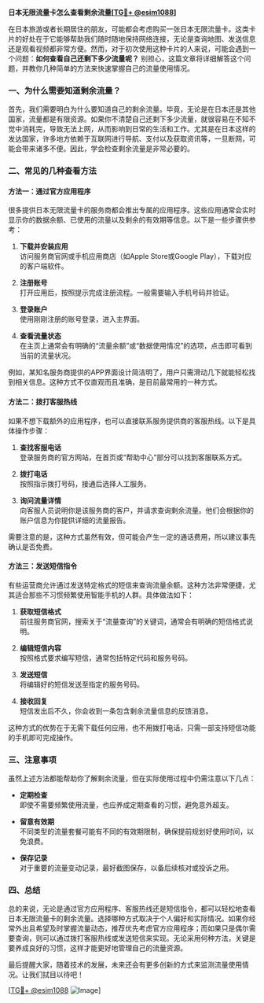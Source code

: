**日本无限流量卡怎么查看剩余流量[[TG💪+ @esim1088](https://t.me/s/esim1088)]**

在日本旅游或者长期居住的朋友，可能都会考虑购买一张日本无限流量卡。这类卡片的好处在于它能够帮助我们随时随地保持网络连接，无论是查询地图、发送信息还是观看视频都非常方便。然而，对于初次使用这种卡片的人来说，可能会遇到一个问题：**如何查看自己还剩下多少流量呢？** 别担心，这篇文章将详细解答这个问题，并教你几种简单的方法来快速掌握自己的流量使用情况。

### 一、为什么需要知道剩余流量？

首先，我们需要明白为什么要知道自己的剩余流量。毕竟，无论是在日本还是其他国家，流量都是有限资源。如果你不清楚自己还剩下多少流量，就很容易在不知不觉中消耗完，导致无法上网，从而影响到日常的生活和工作。尤其是在日本这样的发达国家，许多地方依赖于互联网进行导航、支付以及获取资讯等，一旦断网，可能会带来诸多不便。因此，学会检查剩余流量是非常必要的。

### 二、常见的几种查看方法

#### 方法一：通过官方应用程序

很多提供日本无限流量卡的服务商都会推出专属的应用程序。这些应用通常会实时显示你的数据余额、已使用的流量以及剩余的有效期等信息。以下是一些步骤供参考：

1. **下载并安装应用**  
   访问服务商官网或手机应用商店（如Apple Store或Google Play），下载对应的客户端软件。
   
2. **注册账号**  
   打开应用后，按照提示完成注册流程。一般需要输入手机号码并验证。

3. **登录账户**  
   使用刚刚注册的账号登录，进入主界面。

4. **查看流量状态**  
   在主页上通常会有明确的“流量余额”或“数据使用情况”的选项，点击即可看到当前的流量状况。

例如，某知名服务商提供的APP界面设计简洁明了，用户只需滑动几下就能轻松找到相关信息。这种方式不仅直观而且准确，是目前最常用的一种方式。

#### 方法二：拨打客服热线

如果不想下载额外的应用程序，也可以直接联系服务提供商的客服热线。以下是具体操作步骤：

1. **查找客服电话**  
   登录服务商的官方网站，在首页或“帮助中心”部分可以找到客服联系方式。

2. **拨打电话**  
   按照指示拨打号码，接通后选择人工服务。

3. **询问流量详情**  
   向客服人员说明你是该服务商的客户，并请求查询剩余流量。他们会根据你的账户信息为你提供详细的流量报告。

需要注意的是，这种方式虽然有效，但可能会产生一定的通话费用，所以建议事先确认是否免费。

#### 方法三：发送短信指令

有些运营商允许通过发送特定格式的短信来查询流量余额。这种方法非常便捷，尤其适合那些不习惯频繁使用智能手机的人群。具体做法如下：

1. **获取短信格式**  
   前往服务商官网，搜索关于“流量查询”的关键词，通常会有明确的短信格式说明。

2. **编辑短信内容**  
   按照格式要求编写短信，通常包括特定代码和服务号码。

3. **发送短信**  
   将编辑好的短信发送至指定的服务号码。

4. **接收回复**  
   短信发出后不久，你会收到一条包含剩余流量信息的反馈消息。

这种方式的优势在于无需下载任何应用，也不用拨打电话，只需一部支持短信功能的手机即可完成操作。

### 三、注意事项

虽然上述方法都能帮助你了解剩余流量，但在实际使用过程中仍需注意以下几点：

- **定期检查**  
  即使不需要频繁使用流量，也应养成定期查看的习惯，避免意外超支。

- **留意有效期**  
  不同类型的流量套餐可能有不同的有效期限制，确保提前规划好使用时间，以免浪费。

- **保存记录**  
  对于重要的流量变动记录，最好截图保存，以备后续核对或投诉之用。

### 四、总结

总的来说，无论是通过官方应用程序、客服热线还是短信指令，都可以轻松地查看日本无限流量卡的剩余流量。选择哪种方式取决于个人偏好和实际情况。如果你经常外出且希望及时掌握流量动态，推荐优先考虑官方应用程序；而如果只是偶尔需要查询，则可以通过拨打客服热线或发送短信来实现。无论采用何种方法，关键是要养成良好的习惯，这样才能更好地管理自己的流量资源。

最后提醒大家，随着技术的发展，未来还会有更多创新的方式来监测流量使用情况。让我们拭目以待吧！

[[TG💪+ @esim1088](https://t.me/s/esim1088) ![Image](https://i.postimg.cc/4NQfJmqS/Snipaste-2025-05-13-00-14-12.png)]